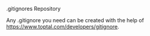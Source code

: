 .gitignores Repository

Any .gitignore you need can be created with the help of https://www.toptal.com/developers/gitignore.
